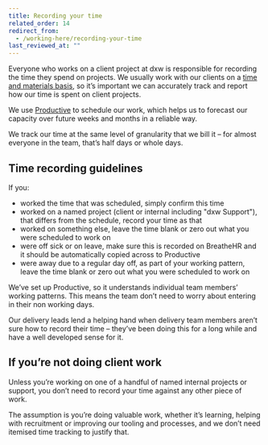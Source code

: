```yaml
---
title: Recording your time
related_order: 14
redirect_from:
  - /working-here/recording-your-time
last_reviewed_at: ""
---
```


Everyone who works on a client project at dxw is responsible for recording the
time they spend on projects. We usually work with our clients on a
[time and materials basis](https://www.gov.uk/guidance/how-to-pay-for-digital-outcomes-and-specialists-services#time-and-materials),
so it’s important we can accurately track and report how our time is spent on
client projects.

We use [Productive](https://productive.io/apps/) to schedule our work, which
helps us to forecast our capacity over future weeks and months in a reliable
way.

We track our time at the same level of granularity that we bill it – for almost
everyone in the team, that’s half days or whole days.

## Time recording guidelines

If you:

- worked the time that was scheduled, simply confirm this time
- worked on a named project (client or internal including "dxw Support"),
  that differs from the schedule, record your time as that
- worked on something else, leave the time blank or zero out what you
  were scheduled to work on
- were off sick or on leave, make sure this is recorded on BreatheHR and
  it should be automatically copied across to Productive
- were away due to a regular day off, as part of your working pattern,
  leave the time blank or zero out what you were scheduled to work on

We’ve set up Productive, so it understands individual team members’
working patterns. This means the team don’t need to worry about entering in
their non working days.

Our delivery leads lend a helping hand when delivery team members aren’t sure
how to record their time – they’ve been doing this for a long while and have a
well developed sense for it.

## If you’re not doing client work

Unless you’re working on one of a handful
of named internal projects or support, you don’t need to record your time
against any other piece of work.

The assumption is you’re doing valuable work,
whether it’s learning, helping with recruitment or improving our tooling and
processes, and we don’t need itemised time tracking to justify that.
